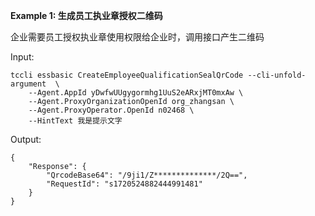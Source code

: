 **Example 1: 生成员工执业章授权二维码**

企业需要员工授权执业章使用权限给企业时，调用接口产生二维码

Input: 

```
tccli essbasic CreateEmployeeQualificationSealQrCode --cli-unfold-argument  \
    --Agent.AppId yDwfwUUgygormhg1UuS2eARxjMT0mxAw \
    --Agent.ProxyOrganizationOpenId org_zhangsan \
    --Agent.ProxyOperator.OpenId n02468 \
    --HintText 我是提示文字
```

Output: 
```
{
    "Response": {
        "QrcodeBase64": "/9ji1/Z**************/2Q==",
        "RequestId": "s1720524882444991481"
    }
}
```

